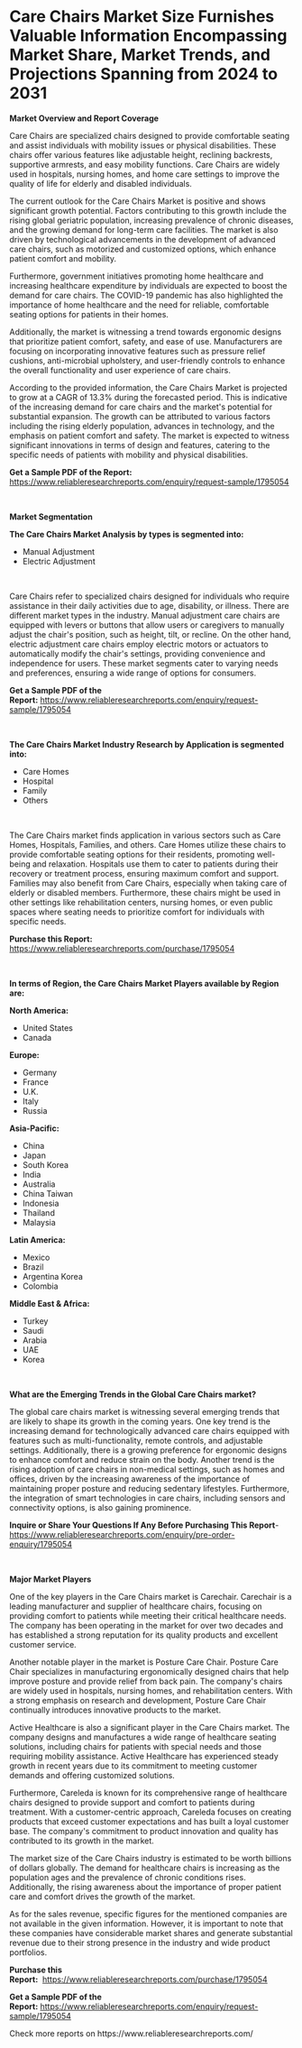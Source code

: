 <p><h1>Care Chairs Market Size Furnishes Valuable Information Encompassing Market Share, Market Trends, and Projections Spanning from 2024 to 2031</h1></p><p><strong>Market Overview and Report Coverage</strong></p>
<p><p>Care Chairs are specialized chairs designed to provide comfortable seating and assist individuals with mobility issues or physical disabilities. These chairs offer various features like adjustable height, reclining backrests, supportive armrests, and easy mobility functions. Care Chairs are widely used in hospitals, nursing homes, and home care settings to improve the quality of life for elderly and disabled individuals.</p><p>The current outlook for the Care Chairs Market is positive and shows significant growth potential. Factors contributing to this growth include the rising global geriatric population, increasing prevalence of chronic diseases, and the growing demand for long-term care facilities. The market is also driven by technological advancements in the development of advanced care chairs, such as motorized and customized options, which enhance patient comfort and mobility.</p><p>Furthermore, government initiatives promoting home healthcare and increasing healthcare expenditure by individuals are expected to boost the demand for care chairs. The COVID-19 pandemic has also highlighted the importance of home healthcare and the need for reliable, comfortable seating options for patients in their homes.</p><p>Additionally, the market is witnessing a trend towards ergonomic designs that prioritize patient comfort, safety, and ease of use. Manufacturers are focusing on incorporating innovative features such as pressure relief cushions, anti-microbial upholstery, and user-friendly controls to enhance the overall functionality and user experience of care chairs.</p><p>According to the provided information, the Care Chairs Market is projected to grow at a CAGR of 13.3% during the forecasted period. This is indicative of the increasing demand for care chairs and the market's potential for substantial expansion. The growth can be attributed to various factors including the rising elderly population, advances in technology, and the emphasis on patient comfort and safety. The market is expected to witness significant innovations in terms of design and features, catering to the specific needs of patients with mobility and physical disabilities.</p></p>
<p><strong>Get a Sample PDF of the Report:</strong> <a href="https://www.reliableresearchreports.com/enquiry/request-sample/1795054">https://www.reliableresearchreports.com/enquiry/request-sample/1795054</a></p>
<p>&nbsp;</p>
<p><strong>Market Segmentation</strong></p>
<p><strong>The Care Chairs Market Analysis by types is segmented into:</strong></p>
<p><ul><li>Manual Adjustment</li><li>Electric Adjustment</li></ul></p>
<p>&nbsp;</p>
<p><p>Care Chairs refer to specialized chairs designed for individuals who require assistance in their daily activities due to age, disability, or illness. There are different market types in the industry. Manual adjustment care chairs are equipped with levers or buttons that allow users or caregivers to manually adjust the chair's position, such as height, tilt, or recline. On the other hand, electric adjustment care chairs employ electric motors or actuators to automatically modify the chair's settings, providing convenience and independence for users. These market segments cater to varying needs and preferences, ensuring a wide range of options for consumers.</p></p>
<p><strong>Get a Sample PDF of the Report:</strong>&nbsp;<a href="https://www.reliableresearchreports.com/enquiry/request-sample/1795054">https://www.reliableresearchreports.com/enquiry/request-sample/1795054</a></p>
<p>&nbsp;</p>
<p><strong>The Care Chairs Market Industry Research by Application is segmented into:</strong></p>
<p><ul><li>Care Homes</li><li>Hospital</li><li>Family</li><li>Others</li></ul></p>
<p>&nbsp;</p>
<p><p>The Care Chairs market finds application in various sectors such as Care Homes, Hospitals, Families, and others. Care Homes utilize these chairs to provide comfortable seating options for their residents, promoting well-being and relaxation. Hospitals use them to cater to patients during their recovery or treatment process, ensuring maximum comfort and support. Families may also benefit from Care Chairs, especially when taking care of elderly or disabled members. Furthermore, these chairs might be used in other settings like rehabilitation centers, nursing homes, or even public spaces where seating needs to prioritize comfort for individuals with specific needs.</p></p>
<p><strong>Purchase this Report:</strong>&nbsp; <a href="https://www.reliableresearchreports.com/purchase/1795054">https://www.reliableresearchreports.com/purchase/1795054</a></p>
<p>&nbsp;</p>
<p><strong>In terms of Region, the Care Chairs Market Players available by Region are:</strong></p>
<p>
    <p> <strong> North America: </strong>
        <ul>
            <li>United States</li>
            <li>Canada</li>
        </ul>
        </p> 
    <p> <strong> Europe: </strong>
        <ul>
            <li>Germany</li>
            <li>France</li>
            <li>U.K.</li>
            <li>Italy</li>
            <li>Russia</li>
        </ul>
        </p> 
    <p> <strong> Asia-Pacific: </strong>
        <ul>
            <li>China</li>
            <li>Japan</li>
            <li>South Korea</li>
            <li>India</li>
            <li>Australia</li>
            <li>China Taiwan</li>
            <li>Indonesia</li>
            <li>Thailand</li>
            <li>Malaysia</li>
        </ul>
        </p> 
    <p> <strong> Latin America: </strong>
        <ul>
            <li>Mexico</li>
            <li>Brazil</li>
            <li>Argentina Korea</li>
            <li>Colombia</li>
        </ul>
        </p> 
    <p> <strong> Middle East & Africa: </strong>
        <ul>
            <li>Turkey</li>
            <li>Saudi</li>
            <li>Arabia</li>
            <li>UAE</li>
            <li>Korea</li>
        </ul>
    </p>
    </p>
<p>&nbsp;</p>
<p><strong>What are the Emerging Trends in the Global Care Chairs market?</strong></p>
<p><p>The global care chairs market is witnessing several emerging trends that are likely to shape its growth in the coming years. One key trend is the increasing demand for technologically advanced care chairs equipped with features such as multi-functionality, remote controls, and adjustable settings. Additionally, there is a growing preference for ergonomic designs to enhance comfort and reduce strain on the body. Another trend is the rising adoption of care chairs in non-medical settings, such as homes and offices, driven by the increasing awareness of the importance of maintaining proper posture and reducing sedentary lifestyles. Furthermore, the integration of smart technologies in care chairs, including sensors and connectivity options, is also gaining prominence.</p></p>
<p><strong>Inquire or Share Your Questions If Any Before Purchasing This Report</strong>- <a href="https://www.reliableresearchreports.com/enquiry/pre-order-enquiry/1795054">https://www.reliableresearchreports.com/enquiry/pre-order-enquiry/1795054</a></p>
<p>&nbsp;</p>
<p><strong>Major Market Players</strong></p>
<p><p>One of the key players in the Care Chairs market is Carechair. Carechair is a leading manufacturer and supplier of healthcare chairs, focusing on providing comfort to patients while meeting their critical healthcare needs. The company has been operating in the market for over two decades and has established a strong reputation for its quality products and excellent customer service.</p><p>Another notable player in the market is Posture Care Chair. Posture Care Chair specializes in manufacturing ergonomically designed chairs that help improve posture and provide relief from back pain. The company's chairs are widely used in hospitals, nursing homes, and rehabilitation centers. With a strong emphasis on research and development, Posture Care Chair continually introduces innovative products to the market.</p><p>Active Healthcare is also a significant player in the Care Chairs market. The company designs and manufactures a wide range of healthcare seating solutions, including chairs for patients with special needs and those requiring mobility assistance. Active Healthcare has experienced steady growth in recent years due to its commitment to meeting customer demands and offering customized solutions.</p><p>Furthermore, Careleda is known for its comprehensive range of healthcare chairs designed to provide support and comfort to patients during treatment. With a customer-centric approach, Careleda focuses on creating products that exceed customer expectations and has built a loyal customer base. The company's commitment to product innovation and quality has contributed to its growth in the market.</p><p>The market size of the Care Chairs industry is estimated to be worth billions of dollars globally. The demand for healthcare chairs is increasing as the population ages and the prevalence of chronic conditions rises. Additionally, the rising awareness about the importance of proper patient care and comfort drives the growth of the market.</p><p>As for the sales revenue, specific figures for the mentioned companies are not available in the given information. However, it is important to note that these companies have considerable market shares and generate substantial revenue due to their strong presence in the industry and wide product portfolios.</p></p>
<p><strong>Purchase this Report:</strong>&nbsp;&nbsp;<a href="https://www.reliableresearchreports.com/purchase/1795054">https://www.reliableresearchreports.com/purchase/1795054</a></p>
<p></p>
<p><strong>Get a Sample PDF of the Report:</strong>&nbsp;<a href="https://www.reliableresearchreports.com/enquiry/request-sample/1795054">https://www.reliableresearchreports.com/enquiry/request-sample/1795054</a></p>
<p>Check more reports on https://www.reliableresearchreports.com/</p>